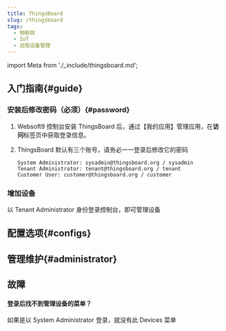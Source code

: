 ```yaml
---
title: ThingsBoard
slug: /thingsboard
tags:
  - 物联网
  - IoT
  - 远程设备管理
---
```


import Meta from './_include/thingsboard.md';

<Meta name="meta" />

## 入门指南{#guide}

### 安装后修改密码（必须）{#password}

1. Websoft9 控制台安装 ThingsBoard 后，通过【我的应用】管理应用，在**访问**标签页中获取登录信息。

2. ThingsBoard 默认有三个账号，请务必一一登录后修改它的密码
   ```
   System Administrator: sysadmin@thingsboard.org / sysadmin
   Tenant Administrator: tenant@thingsboard.org / tenant
   Customer User: customer@thingsboard.org / customer
   ```

### 增加设备

以 Tenant Administrator 身份登录控制台，即可管理设备


## 配置选项{#configs}
## 管理维护{#administrator}

## 故障

#### 登录后找不到管理设备的菜单？

如果是以 System Administrator 登录，就没有此 Devices 菜单